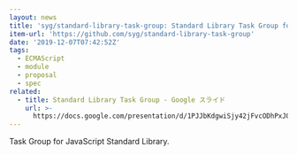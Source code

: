 ```yaml
---
layout: news
title: 'syg/standard-library-task-group: Standard Library Task Group for TC39'
item-url: 'https://github.com/syg/standard-library-task-group'
date: '2019-12-07T07:42:52Z'
tags:
  - ECMAScript
  - module
  - proposal
  - spec
related:
  - title: Standard Library Task Group - Google スライド
    url: >-
      https://docs.google.com/presentation/d/1PJJbKdgwiSjy42jFvcODhPxJ0LEJ3_iMswdApTSyLK8/edit#slide=id.p
---
```

Task Group for JavaScript Standard Library.
